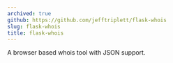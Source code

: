 ```yaml
---
archived: true
github: https://github.com/jefftriplett/flask-whois
slug: flask-whois
title: flask-whois
---
```


A browser based whois tool with JSON support.
